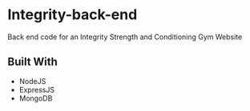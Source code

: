 # Integrity-back-end

Back end code for an Integrity Strength and Conditioning Gym Website

## Built With

- NodeJS
- ExpressJS
- MongoDB
